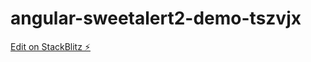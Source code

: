 # angular-sweetalert2-demo-tszvjx

[Edit on StackBlitz ⚡️](https://stackblitz.com/edit/angular-sweetalert2-demo-pnzsqp)